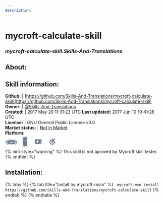 ```yaml
--- 
description: 
---
```


# mycroft-calculate-skill  
### _mycroft-calculate-skill.Skills-And-Translations_  
## About:  


## Skill information:  
**Github:** | [https://github.com/Skills-And-Translations/mycroft-calculate-skill](https://github.com/Skills-And-Translations/mycroft-calculate-skill)  
**Owner:** | [@Skills-And-Translations](https://github.com/Skills-And-Translations)  
**Created:** | 2017 May 20 11:31:22 UTC  **Last updated:** 2017 Jun 10 19:41:28 UTC  
**License:** | GNU General Public License v3.0  
**Market status:** | [Not in Market](https://market.mycroft.ai/skill/)  
**Platform:**  
 ![](../.gitbook/assets/mark-1-icon.png)  ![](../.gitbook/assets/mark-2-icon.png)  ![](../.gitbook/assets/picroft-icon.png)  ![](../.gitbook/assets/kde.png)   
{% hint style="warning" %}
This skill is not aproved by Mycroft skill tester.
{% endhint %}
    
## Installation:  
{% tabs %}
{% tab title="Install by mycroft-msm" %}
``` mycroft-msm install https://github.com/Skills-And-Translations/mycroft-calculate-skill```
{% endtab %}
  {% endtabs %}
  